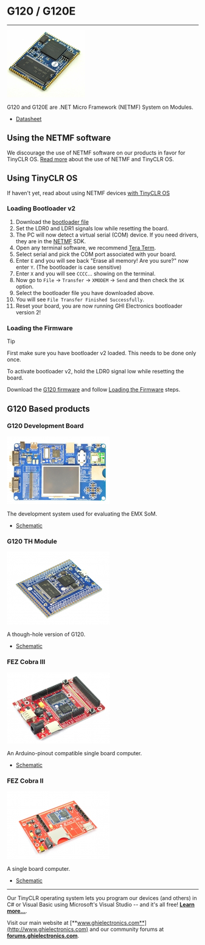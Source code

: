 # G120 / G120E
---

![G120 / G120E](images/g120_noborder.jpg)

G120 and G120E are .NET Micro Framework (NETMF) System on Modules.

* [Datasheet](http://files.ghielectronics.com/downloads/Documents/Datasheets/G120%20and%20G120E%20Datasheet.pdf)

## Using the NETMF software
We discourage the use of NETMF software on our products in favor for TinyCLR OS. [Read more](../legacy/netmf/intro.md) about the use of NETMF and TinyCLR OS.

## Using TinyCLR OS
If haven't yet, read about using NETMF devices [with TinyCLR OS](../legacy/netmf/intro.md#with-tinyclr-os)

### Loading Bootloader v2
1. Download the [bootloader file](../tinyclr/loaders/ghi_bootloader.md#g120)
2. Set the LDR0 and LDR1 signals low while resetting the board.
4. The PC will now detect a virtual serial (COM) device. If you need drivers, they are in the [NETMF](../legacy/netmf/intro.md) SDK.
5. Open any terminal software, we recommend [Tera Term](http://ttssh2.osdn.jp/).
6. Select serial and pick the COM port associated with your board.
7. Enter `E` and you will see back "Erase all memory! Are you sure?" now enter `Y`. (The bootloader is case sensitive)
8. Enter `X` and you will see `CCCC`... showing on the terminal.
9. Now go to `File` -> `Transfer` -> `XMODEM` -> `Send` and then check the `1K` option.
10. Select the bootloader file you have downloaded above.
11. You will see `File Transfer Finished Successfully`.
13. Reset your board, you are now running GHI Electronics bootloader version 2!

### Loading the Firmware

> [!Tip]
> First make sure you have bootloader v2 loaded. This needs to be done only once.

To activate bootloader v2, hold the LDR0 signal low while resetting the board.

Download the [G120 firmware](../tinyclr/downloads.md#g120) and follow [Loading the Firmware](../tinyclr/loaders/ghi_bootloader.md#loading-the-firmware) steps.

## G120 Based products
### G120 Development Board
![G120 Dev Board](images/g120dev.jpg) 

The development system used for evaluating the EMX SoM.

* [Schematic](http://files.ghielectronics.com/downloads/Schematics/Systems/G120E%20Dev%20Board%20Schematic.pdf)

### G120 TH Module
![G120 TH Module](images/g120th.jpg) 

A though-hole version of G120.

* [Schematic](http://files.ghielectronics.com/downloads/Schematics/Systems/G120TH%20Schematic.pdf)

### FEZ Cobra III
![FEZ Cobra III](images/fez_cobra_iii.jpg) 

An Arduino-pinout compatible single board computer.

* [Schematic](http://files.ghielectronics.com/downloads/Schematics/FEZ/FEZ%20Cobra%20III%20Schematic.pdf)

### FEZ Cobra II
![FEZ Cobra II](images/fez_cobra_ii.jpg)  

A single board computer.

* [Schematic](http://files.ghielectronics.com/downloads/Schematics/FEZ/FEZ%20Cobra%20Schematic.pdf)

***

Our TinyCLR operating system lets you program our devices (and others) in C# or Visual Basic using Microsoft's Visual Studio -- and it's all free!  [**Learn more...**](../tinyclr/intro.md).

Visit our main website at [**www.ghielectronics.com**](http://www.ghielectronics.com) and our community forums at [**forums.ghielectronics.com**](https://forums.ghielectronics.com/).
